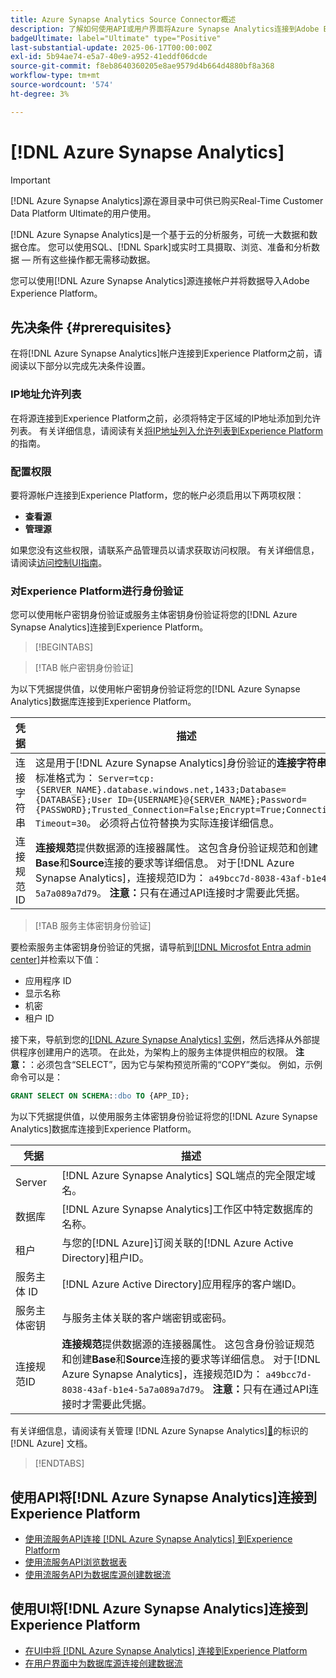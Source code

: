 ```yaml
---
title: Azure Synapse Analytics Source Connector概述
description: 了解如何使用API或用户界面将Azure Synapse Analytics连接到Adobe Experience Platform。
badgeUltimate: label="Ultimate" type="Positive"
last-substantial-update: 2025-06-17T00:00:00Z
exl-id: 5b94ae74-e5a7-40e9-a952-41eddf06dcde
source-git-commit: f8eb8640360205e8ae9579d4b664d4880bf8a368
workflow-type: tm+mt
source-wordcount: '574'
ht-degree: 3%

---
```


# [!DNL Azure Synapse Analytics]

>[!IMPORTANT]
>
>[!DNL Azure Synapse Analytics]源在源目录中可供已购买Real-Time Customer Data Platform Ultimate的用户使用。

[!DNL Azure Synapse Analytics]是一个基于云的分析服务，可统一大数据和数据仓库。 您可以使用SQL、[!DNL Spark]或实时工具摄取、浏览、准备和分析数据 — 所有这些操作都无需移动数据。

您可以使用[!DNL Azure Synapse Analytics]源连接帐户并将数据导入Adobe Experience Platform。

## 先决条件 {#prerequisites}

在将[!DNL Azure Synapse Analytics]帐户连接到Experience Platform之前，请阅读以下部分以完成先决条件设置。

### IP地址允许列表

在将源连接到Experience Platform之前，必须将特定于区域的IP地址添加到允许列表。 有关详细信息，请阅读有关[将IP地址列入允许列表到Experience Platform](../../ip-address-allow-list.md)的指南。

### 配置权限

要将源帐户连接到Experience Platform，您的帐户必须启用以下两项权限：

* **查看源**
* **管理源**

如果您没有这些权限，请联系产品管理员以请求获取访问权限。 有关详细信息，请阅读[访问控制UI指南](../../../access-control/ui/overview.md)。

### 对Experience Platform进行身份验证

您可以使用帐户密钥身份验证或服务主体密钥身份验证将您的[!DNL Azure Synapse Analytics]连接到Experience Platform。

>[!BEGINTABS]

>[!TAB 帐户密钥身份验证]

为以下凭据提供值，以使用帐户密钥身份验证将您的[!DNL Azure Synapse Analytics]数据库连接到Experience Platform。

| 凭据 | 描述 |
| --- | --- |
| 连接字符串 | 这是用于[!DNL Azure Synapse Analytics]身份验证的&#x200B;**连接字符串**。 标准格式为： `Server=tcp:{SERVER_NAME}.database.windows.net,1433;Database={DATABASE};User ID={USERNAME}@{SERVER_NAME};Password={PASSWORD};Trusted_Connection=False;Encrypt=True;Connection Timeout=30`。 必须将占位符替换为实际连接详细信息。 |
| 连接规范ID | **连接规范**&#x200B;提供数据源的连接器属性。 这包含身份验证规范和创建&#x200B;**Base**&#x200B;和&#x200B;**Source**&#x200B;连接的要求等详细信息。 对于[!DNL Azure Synapse Analytics]，连接规范ID为： `a49bcc7d-8038-43af-b1e4-5a7a089a7d79`。 **注意：**&#x200B;只有在通过API连接时才需要此凭据。 |

>[!TAB 服务主体密钥身份验证]

要检索服务主体密钥身份验证的凭据，请导航到[[!DNL Microsfot Entra admin center]](https://entra.microsoft.com/#home)并检索以下值：

* 应用程序 ID
* 显示名称
* 机密
* 租户 ID

接下来，导航到您的[[!DNL Azure Synapse Analytics] 实例](https://azure.microsoft.com/en-ca/products/synapse-analytics)，然后选择从外部提供程序创建用户的选项。 在此处，为架构上的服务主体提供相应的权限。 **注意：**：必须包含“SELECT”，因为它与架构预览所需的“COPY”类似。 例如，示例命令可以是：

```SQL
GRANT SELECT ON SCHEMA::dbo TO {APP_ID};
```

为以下凭据提供值，以使用服务主体密钥身份验证将您的[!DNL Azure Synapse Analytics]数据库连接到Experience Platform。

| 凭据 | 描述 |
| --- | --- |
| Server | [!DNL Azure Synapse Analytics] SQL端点的完全限定域名。 |
| 数据库 | [!DNL Azure Synapse Analytics]工作区中特定数据库的名称。 |
| 租户 | 与您的[!DNL Azure]订阅关联的[!DNL Azure Active Directory]租户ID。 |
| 服务主体 ID | [!DNL Azure Active Directory]应用程序的客户端ID。 |
| 服务主体密钥 | 与服务主体关联的客户端密钥或密码。 |
| 连接规范ID | **连接规范**&#x200B;提供数据源的连接器属性。 这包含身份验证规范和创建&#x200B;**Base**&#x200B;和&#x200B;**Source**&#x200B;连接的要求等详细信息。 对于[!DNL Azure Synapse Analytics]，连接规范ID为： `a49bcc7d-8038-43af-b1e4-5a7a089a7d79`。 **注意：**&#x200B;只有在通过API连接时才需要此凭据。 |

有关详细信息，请阅读有关管理 [!DNL Azure Synapse Analytics][&#128279;](https://learn.microsoft.com/en-us/azure/synapse-analytics/synapse-service-identity)的标识的[!DNL Azure] 文档。

>[!ENDTABS]

## 使用API将[!DNL Azure Synapse Analytics]连接到Experience Platform

* [使用流服务API连接 [!DNL Azure Synapse Analytics] 到Experience Platform](../../tutorials/api/create/databases/synapse-analytics.md)
* [使用流服务API浏览数据表](../../tutorials/api/explore/tabular.md)
* [使用流服务API为数据库源创建数据流](../../tutorials/api/collect/database-nosql.md)

## 使用UI将[!DNL Azure Synapse Analytics]连接到Experience Platform

* [在UI中将 [!DNL Azure Synapse Analytics] 连接到Experience Platform](../../tutorials/ui/create/databases/synapse-analytics.md)
* [在用户界面中为数据库源连接创建数据流](../../tutorials/ui/dataflow/databases.md)

